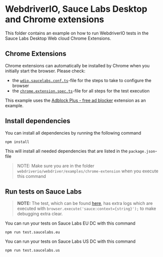 # WebdriverIO, Sauce Labs Desktop and Chrome extensions
This folder contains an example on how to run WebdriverIO tests in the Sauce Labs Desktop Web cloud Chrome Extensions.

## Chrome Extensions
Chrome extensions can automatically be installed by Chrome when you initially start the browser. Please check:
- the [`wdio.saucelabs.conf.ts`](test/configs/wdio.saucelabs.conf.ts)-file for the steps to take to configure the browser
- the [`chrome.extension.spec.ts`](test/specs/chrome.extension.spec.ts)-file for all steps for the test execution

This example uses the [Adblock Plus - free ad blocker](https://chrome.google.com/webstore/detail/adblock-plus-free-ad-bloc/cfhdojbkjhnklbpkdaibdccddilifddb) 
extension as an example.

## Install dependencies
You can install all dependencies by running the following command

    npm install

This will install all needed dependencies that are listed in the `package.json`-file

> NOTE: Make sure you are in the folder `webdriverio/webdriver/examples/chrome-extension` when you execute this command

## Run tests on Sauce Labs
> **NOTE:** The test, which can be found [here](test/specs/chrome.extension.spec.ts), has extra logs which are executed
> with `browser.execute('sauce:context={string}');` to make debugging extra clear.

You can run your tests on Sauce Labs EU DC with this command

    npm run test.saucelabs.eu

You can run your tests on Sauce Labs US DC with this command

    npm run test.saucelabs.us

